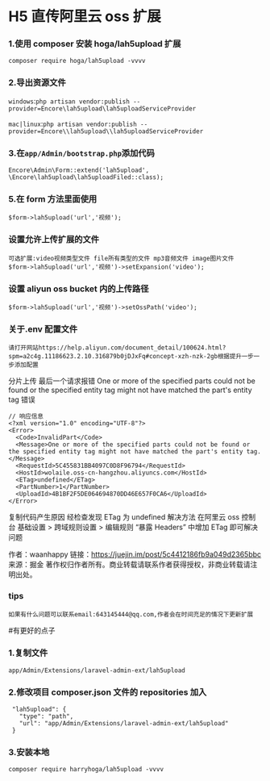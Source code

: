 # H5 直传阿里云 oss 扩展

### 1.使用 composer 安装 hoga/lah5upload 扩展

```
composer require hoga/lah5upload -vvvv
```

### 2.导出资源文件

`windows`:`php artisan vendor:publish --provider=Encore\lah5upload\lah5uploadServiceProvider`

`mac|linux`:`php artisan vendor:publish --provider=Encore\\lah5upload\\lah5uploadServiceProvider`

### 3.在`app/Admin/bootstrap.php`添加代码

```
Encore\Admin\Form::extend('lah5upload', \Encore\lah5upload\lah5uploadFiled::class);
```

### 5.在 form 方法里面使用

`$form->lah5upload('url','视频');`

### 设置允许上传扩展的文件

```
可选扩展:video视频类型文件 file所有类型的文件 mp3音频文件 image图片文件
$form->lah5upload('url','视频')->setExpansion('video');
```

### 设置 aliyun oss bucket 内的上传路径

```
$form->lah5upload('url','视频')->setOssPath('video');
```

### 关于.env 配置文件

```
请打开网站https://help.aliyun.com/document_detail/100624.html?spm=a2c4g.11186623.2.10.316879b0jDJxFq#concept-xzh-nzk-2gb根据提升一步一步添加配置
```

分片上传 最后一个请求报错 One or more of the specified parts could not be found or the specified entity tag might not have matched the part's entity tag 错误

```
// 响应信息
<?xml version="1.0" encoding="UTF-8"?>
<Error>
  <Code>InvalidPart</Code>
  <Message>One or more of the specified parts could not be found or the specified entity tag might not have matched the part's entity tag.</Message>
  <RequestId>5C455831BB4097C0D8F96794</RequestId>
  <HostId>wolaile.oss-cn-hangzhou.aliyuncs.com</HostId>
  <ETag>undefined</ETag>
  <PartNumber>1</PartNumber>
  <UploadId>4B1BF2F5DE064694870DD46E657F0CA6</UploadId>
</Error>
```

复制代码产生原因
经检查发现 ETag 为 undefined
解决方法
在阿里云 oss 控制台 基础设置 > 跨域规则设置 > 编辑规则 “暴露 Headers” 中增加 ETag 即可解决问题

作者：waanhappy
链接：https://juejin.im/post/5c4412186fb9a049d2365bbc
来源：掘金
著作权归作者所有。商业转载请联系作者获得授权，非商业转载请注明出处。

### tips

```
如果有什么问题可以联系email:643145444@qq.com,作者会在时间充足的情况下更新扩展
```

#有更好的点子

### 1.复制文件

`app/Admin/Extensions/laravel-admin-ext/lah5upload`

### 2.修改项目 composer.json 文件的 repositories 加入

```
 "lah5upload": {
   "type": "path",
   "url": "app/Admin/Extensions/laravel-admin-ext/lah5upload"
 }
```

### 3.安装本地

```
composer require harryhoga/lah5upload -vvvv
```
